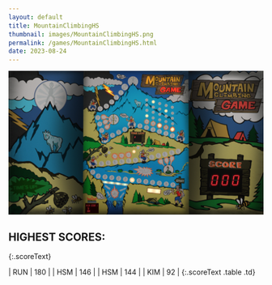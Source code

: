 ```yaml
---
layout: default
title: MountainClimbingHS
thumbnail: images/MountainClimbingHS.png
permalink: /games/MountainClimbingHS.html
date: 2023-08-24
---
```


<img src="../images/MountainClimbingHS.png" class="gameThumbnail img-fluid mx-auto align-middle"></a>
## HIGHEST SCORES:
{:.scoreText}

| RUN | 180 | 
| HSM | 146 | 
| HSM | 144 | 
| KIM | 92 | 
{:.scoreText .table .td}
